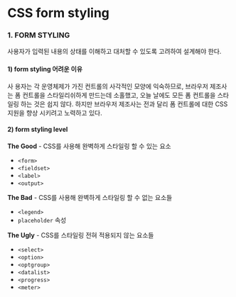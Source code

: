 # CSS form styling

### 1. FORM STYLING

사용자가 입력된 내용의 상태를 이해하고 대처할 수 있도록 고려하여 설계해야 한다.

#### 1\) form styling 어려운 이유

사 용자는 각 운영체제가 가진 컨트롤의 사각적인 모양에 익숙하므로, 브라우저 제조사는 폼 컨트롤을 스타일리쉬하게 만드는데 소홀했고, 오늘 날에도 모든 폼 컨트롤을 스타일링 하는 것은 쉽지 않다. 하지만 브라우저 제조사는 전과 달리 폼 컨트롤에 대한 CSS 지원을 향상 시키려고 노력하고 있다.

#### 2\) form styling  level

**The Good** - CSS를 사용해 완벽하게 스타일링 할 수 있는 요소

* `<form>`
* `<fieldset>`
* `<label>`
* `<output>`

**The Bad** - CSS를 사용해 완벽하게 스타일링 할 수 없는 요소들

* `<legend>`
* `placeholder` 속성

**The Ugly** - CSS를 스타일링 전혀 적용되지 않는 요소들

* `<select>`
* `<option>`
* `<optgroup>`
* `<datalist>`
* `<progress>`
* `<meter>`

 



